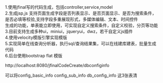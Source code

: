1.使用jfinal写的代码生成，包括controller,service,model<br/>
2.生成jsp,js 支持页面生成字段是否列表显示、是否页面显示、是否为搜索条件，是否必填等校验,支持字段多重展现形式，多媒体编辑、文本、时间控件<br/>
生成的功能，单表能立即使用，可实现自定义搜索条件，自定义校验，分页等功能<br/>
3.目前支持生成多种ui，miniui，jqueryui，dwz，若干自定义js插件<br/>
4.使用velocity模版引擎实现模版<br/>
5.实现简单在线查询分析器，执行sql/查询结果集，可以在线建库建表，批量生成代码<br/>
6.后台使用bootstrap flat 模版<br/>

http://localhost:8080/jfinalCodeCreate/dbconfiginfo

可以将config_basic_info config_sub_info db_config_info 这3张表清



